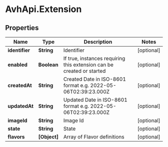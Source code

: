 # AvhApi.Extension

## Properties

Name | Type | Description | Notes
------------ | ------------- | ------------- | -------------
**identifier** | **String** | Identifier | [optional] 
**enabled** | **Boolean** | If true, instances requiring this extension can be created or started | [optional] 
**createdAt** | **String** | Created Date in ISO-8601 format e.g. 2022-05-06T02:39:23.000Z | [optional] 
**updatedAt** | **String** | Updated Date in ISO-8601 format e.g. 2022-05-06T02:39:23.000Z | [optional] 
**imageId** | **String** | Image Id | [optional] 
**state** | **String** | State | [optional] 
**flavors** | **[Object]** | Array of Flavor definitions | [optional] 


